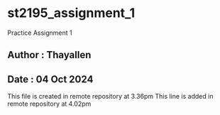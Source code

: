 # st2195_assignment_1
Practice Assignment 1

## Author : Thayallen
## Date : 04 Oct 2024

This file is created in remote repository at 3.36pm
This line is added in remote repository at 4.02pm
